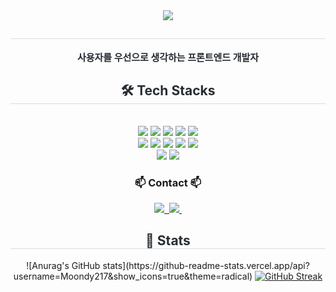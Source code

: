 <div align= "center">
    <img src="https://capsule-render.vercel.app/api?type=waving&color=gradient&height=180&text=Hello%20World%20:)%20Daye%20Git&animation=&fontColor=000000&fontSize=50" />
    </div>
    <div align= "center"> 
    <h2 style="border-bottom: 1px solid #d8dee4; color: #282d33;">  </h2>  
    <div style="font-weight: 700; font-size: 15px; text-align: center; color: #282d33;"> 사용자를 우선으로 생각하는 프론트엔드 개발자 </div> 
    </div>
    <div align= "center">
    <h2 style="border-bottom: 1px solid #d8dee4; color: #282d33;"> 🛠️ Tech Stacks </h2> <br> 
    <div style="margin: 0 auto; text-align: center;" align= "center"> <img src="https://img.shields.io/badge/HTML5-E34F26?style=for-the-badge&logo=HTML5&logoColor=white">
          <img src="https://img.shields.io/badge/Javascript-F7DF1E?style=for-the-badge&logo=Javascript&logoColor=white">
          <img src="https://img.shields.io/badge/React-61DAFB?style=for-the-badge&logo=React&logoColor=white">
          <img src="https://img.shields.io/badge/Python-3776AB?style=for-the-badge&logo=Python&logoColor=white">
          <img src="https://img.shields.io/badge/Node.js-339933?style=for-the-badge&logo=Node.js&logoColor=white">
          <br/><img src="https://img.shields.io/badge/Figma-F24E1E?style=for-the-badge&logo=Figma&logoColor=white">
          <img src="https://img.shields.io/badge/Git-F05032?style=for-the-badge&logo=Git&logoColor=white">
          <img src="https://img.shields.io/badge/Github-181717?style=for-the-badge&logo=Github&logoColor=white">
          <img src="https://img.shields.io/badge/Notion-000000?style=for-the-badge&logo=Notion&logoColor=white">
          <img src="https://img.shields.io/badge/Slack-4A154B?style=for-the-badge&logo=Slack&logoColor=white">
          <br/><img src="https://img.shields.io/badge/MariaDB-003545?style=for-the-badge&logo=MariaDB&logoColor=white">
          <img src="https://img.shields.io/badge/MySQL-4479A1?style=for-the-badge&logo=MySQL&logoColor=white">
          </div>
    </div>
    <div align= "center">
    <h3 align="center">📫 Contact 📫</h3>
<div align="center">
  <a href="https://grove-atom-787.notion.site/Daye-Profile-0270fad007094f9ca68704ea06f10ea2?pvs=4">
     <img src="https://img.shields.io/badge/Notion-000000?style=for-the-badge&logo=Notion&logoColor=white">&nbsp
  </a>
  <a href="mailto:moondaye0217@gmail.com">
    <img
      src="https://img.shields.io/badge/moondaye0217@gmail.com-D14836?style=for-the-badge&logo=gmail&logoColor=white"/>&nbsp
  </a>
</div>
    <div align= "center">  </div> 
    </div>
    <div align= "center"> 
        <h2 style="border-bottom: 1px solid #d8dee4; color: #282d33;"> 🏅 Stats </h2> 
    <div align= "center"> 
        ![Anurag's GitHub stats](https://github-readme-stats.vercel.app/api?username=Moondy217&show_icons=true&theme=radical)
        <a href="https://git.io/streak-stats"><img src="https://streak-stats.demolab.com?user=Moondy217&theme=dark" alt="GitHub Streak" /></a>
    </div> 
    </div>

